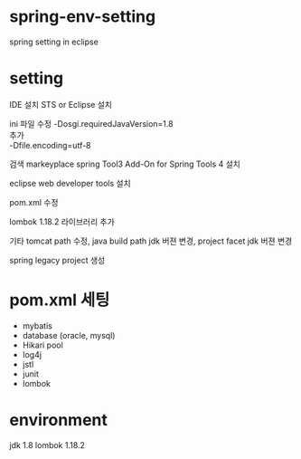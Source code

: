 # spring-env-setting
spring setting in eclipse 

# setting
IDE 설치
STS or Eclipse 설치

ini 파일 수정 
-Dosgi.requiredJavaVersion=1.8    
추가    
-Dfile.encoding=utf-8    

검색 markeyplace
spring Tool3 Add-On for Spring Tools 4 설치 

eclipse web developer tools 설치

pom.xml 수정

lombok 1.18.2 라이브러리 추가

기타
tomcat path 수정, java build path jdk 버젼 변경, project facet jdk 버젼 변경

spring legacy project 생성

# pom.xml 세팅
- mybatis
- database (oracle, mysql)
- Hikari pool
- log4j
- jstl
- junit
- lombok

# environment
jdk 1.8
lombok 1.18.2
